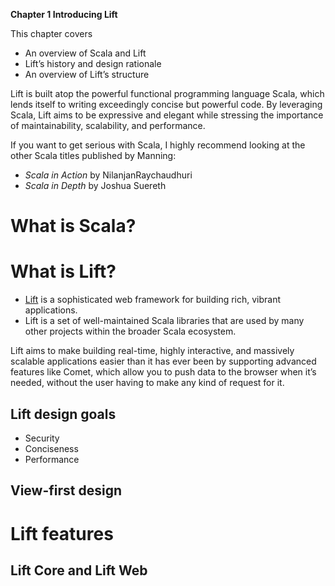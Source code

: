 **Chapter 1 Introducing Lift**


This chapter covers
- An overview of Scala and Lift
- Lift’s history and design rationale
- An overview of Lift’s structure


Lift is built atop the powerful functional programming language Scala, which lends itself to writing exceedingly concise but powerful code. By leveraging Scala, Lift aims to be expressive and elegant while stressing the importance of maintainability, scalability, and performance.


If you want to get serious with Scala, I highly recommend looking at the other Scala titles published by Manning: 
- *Scala in Action* by NilanjanRaychaudhuri
- *Scala in Depth* by Joshua Suereth

# What is Scala?
# What is Lift?

- [Lift](http://liftweb.net/) is a sophisticated web framework for building rich, vibrant applications.
- Lift is a set of well-maintained Scala libraries that are used by many other projects within the broader Scala ecosystem.


Lift aims to make building real-time, highly interactive, and massively scalable applications easier than it has ever been by supporting advanced features like Comet, which allow you to push data to the browser when it’s needed, without the user having to make any kind of request for it.

## Lift design goals
- Security
- Conciseness
- Performance

## View-first design

# Lift features
## Lift Core and Lift Web

